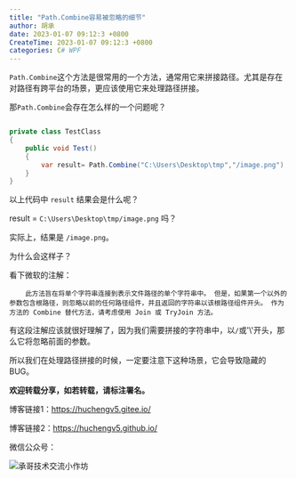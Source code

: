 ```yaml
---
title: "Path.Combine容易被忽略的细节"
author: 胡承
date: 2023-01-07 09:12:3 +0800
CreateTime: 2023-01-07 09:12:3 +0800
categories: C# WPF
---
```


`Path.Combine`这个方法是很常用的一个方法，通常用它来拼接路径。尤其是存在对路径有跨平台的场景，更应该使用它来处理路径拼接。

<!-- more -->

那`Path.Combine`会存在怎么样的一个问题呢？

```cs

private class TestClass
{
    public void Test()
    {
        var result= Path.Combine("C:\Users\Desktop\tmp","/image.png")        
    }
}


```

以上代码中 `result` 结果会是什么呢？

result = `C:\Users\Desktop\tmp/image.png` 吗？

实际上，结果是 `/image.png`。

为什么会这样子？

看下微软的注解：

```
    此方法旨在将单个字符串连接到表示文件路径的单个字符串中。 但是，如果第一个以外的参数包含根路径，则忽略以前的任何路径组件，并且返回的字符串以该根路径组件开头。 作为 方法的 Combine 替代方法，请考虑使用 Join 或 TryJoin 方法。
```
有这段注解应该就很好理解了，因为我们需要拼接的字符串中，以`/`或'\\'开头，那么它将忽略前面的参数。

所以我们在处理路径拼接的时候，一定要注意下这种场景，它会导致隐藏的BUG。


**欢迎转载分享，如若转载，请标注署名。**

博客链接1：https://huchengv5.gitee.io/

博客链接2：https://huchengv5.github.io/

微信公众号：

![承哥技术交流小作坊](https://i.loli.net/2021/09/27/FmsaLU1Oo7tX8kl.jpg)